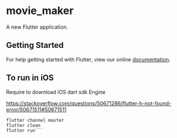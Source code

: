 # movie_maker

A new Flutter application.

## Getting Started

For help getting started with Flutter, view our online
[documentation](https://flutter.io/).

## To run in iOS

Require to download iOS dart sdk Engine 

https://stackoverflow.com/questions/50671286/flutter-h-not-found-error/50671511#50671511

```
flutter channel master 
flutter clean
flutter run```